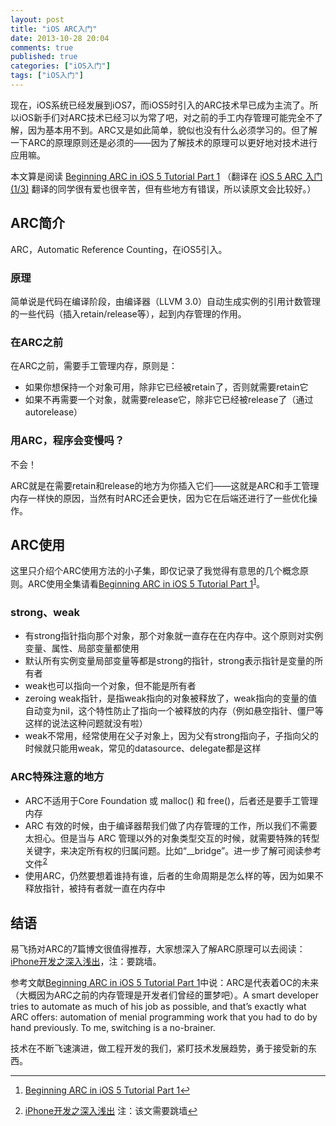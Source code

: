 ```yaml
---
layout: post
title: "iOS ARC入门"
date: 2013-10-28 20:04
comments: true
published: true
categories: ["iOS入门"]
tags: ["iOS入门"]
---
```

现在，iOS系统已经发展到iOS7，而iOS5时引入的ARC技术早已成为主流了。所以iOS新手们对ARC技术已经习以为常了吧，对之前的手工内存管理可能完全不了解，因为基本用不到。ARC又是如此简单，貌似也没有什么必须学习的。但了解一下ARC的原理原则还是必须的——因为了解技术的原理可以更好地对技术进行应用嘛。

本文算是阅读 [Beginning ARC in iOS 5 Tutorial Part
1](http://www.raywenderlich.com/5677/beginning-arc-in-ios-5-part-1)
（翻译在 [iOS 5 ARC 入门
(1/3)](http://www.raywenderlich.com/zh-hans/20855/ios-5-arc-%E5%85%A5%E9%97%A8-13)
翻译的同学很有爱也很辛苦，但有些地方有错误，所以读原文会比较好。）

## ARC简介

ARC，Automatic Reference Counting，在iOS5引入。

### 原理

简单说是代码在编译阶段，由编译器（LLVM
3.0）自动生成实例的引用计数管理的一些代码（插入retain/release等），起到内存管理的作用。

### 在ARC之前

在ARC之前，需要手工管理内存，原则是：

-   如果你想保持一个对象可用，除非它已经被retain了，否则就需要retain它
-   如果不再需要一个对象，就需要release它，除非它已经被release了（通过autorelease）

### 用ARC，程序会变慢吗？

不会！

ARC就是在需要retain和release的地方为你插入它们——这就是ARC和手工管理内存一样快的原因，当然有时ARC还会更快，因为它在后端还进行了一些优化操作。

## ARC使用

这里只介绍个ARC使用方法的小子集，即仅记录了我觉得有意思的几个概念原则。ARC使用全集请看[Beginning
ARC in iOS 5 Tutorial Part
1](http://www.raywenderlich.com/5677/beginning-arc-in-ios-5-part-1)<sup>[1](#fn:1)</sup>。

### strong、weak

-   有strong指针指向那个对象，那个对象就一直存在在内存中。这个原则对实例变量、属性、局部变量都使用
-   默认所有实例变量局部变量等都是strong的指针，strong表示指针是变量的所有者
-   weak也可以指向一个对象，但不能是所有者
-   zeroing
    weak指针，是指weak指向的对象被释放了，weak指向的变量的值自动变为nil，这个特性防止了指向一个被释放的内存（例如悬空指针、僵尸等这样的说法这种问题就没有啦）
-   weak不常用，经常使用在父子对象上，因为父有strong指向子，子指向父的时候就只能用weak，常见的datasource、delegate都是这样

### ARC特殊注意的地方

-   ARC不适用于Core Foundation 或 malloc() 和
    free()，后者还是要手工管理内存
-   ARC
    有效的时候，由于编译器帮我们做了内存管理的工作，所以我们不需要太担心。但是当与
    ARC
    管理以外的对象类型交互的时候，就需要特殊的转型关键字，来决定所有权的归属问题。比如“\_\_bridge”。进一步了解可阅读参考文件<sup>[2](#fn:2)</sup>
-   使用ARC，仍然要想着谁持有谁，后者的生命周期是怎么样的等，因为如果不释放指针，被持有者就一直在内存中

## 结语

易飞扬对ARC的7篇博文很值得推荐，大家想深入了解ARC原理可以去阅读：
[iPhone开发之深入浅出](http://www.yifeiyang.net/development-of-the-iphone-simply-7/)，注：要跳墙。

参考文献[Beginning ARC in iOS 5 Tutorial Part
1](http://www.raywenderlich.com/5677/beginning-arc-in-ios-5-part-1)中说：ARC是代表着OC的未来（大概因为ARC之前的内存管理是开发者们曾经的噩梦吧）。A
smart developer tries to automate as much of his job as possible, and
that’s exactly what ARC offers: automation of menial programming work
that you had to do by hand previously. To me, switching is a no-brainer.

技术在不断飞速演进，做工程开发的我们，紧盯技术发展趋势，勇于接受新的东西。

------------------------------------------------------------------------

1.  [Beginning ARC in iOS 5 Tutorial Part
    1](http://www.raywenderlich.com/5677/beginning-arc-in-ios-5-part-1)[↩](#fnref:1)

2.  [iPhone开发之深入浅出](http://www.yifeiyang.net/development-of-the-iphone-simply-7/)
    注：该文需要跳墙[↩](#fnref:2)


